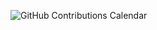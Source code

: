 <img
  src="https://github.com/KentaKamikokuryo/contributions?theme=github_dark"
  alt="GitHub Contributions Calendar"
/>
